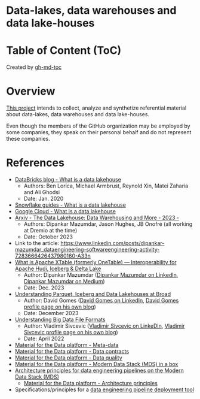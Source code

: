 Data-lakes, data warehouses and data lake-houses
================================================

# Table of Content (ToC)

Created by [gh-md-toc](https://github.com/ekalinin/github-markdown-toc.go)

# Overview
[This project](https://github.com/data-engineering-helpers/data-lakehouse)
intends to collect, analyze and synthetize referential material
about data-lakes, data warehouses and data lake-houses.

Even though the members of the GitHub organization may be employed by
some companies, they speak on their personal behalf and do not represent
these companies.

# References
* [DataBricks blog - What is a data lakehouse](https://www.databricks.com/blog/2020/01/30/what-is-a-data-lakehouse.html)
  * Authors: Ben Lorica, Michael Armbrust, Reynold Xin, Matei Zaharia and Ali Ghodsi
  * Date: Jan. 2020
* [Snowflake guides - What is a data lakehouse](https://www.snowflake.com/guides/what-data-lakehouse/) 
* [Google Cloud - What is a data lakehouse](https://cloud.google.com/discover/what-is-a-data-lakehouse)
* [Arxiv - The Data Lakehouse: Data Warehousing and More - 2023 - ](https://arxiv.org/pdf/2310.08697.pdf)
  * Authors: Dipankar Mazumdar, Jason Hughes, JB Onofré (all working at Dremio at the time)
  * Date: October 2023
* Link to the article: https://www.linkedin.com/posts/dipankar-mazumdar_dataengineering-softwareengineering-activity-7283666426437980160-A33n
* [What is Apache XTable (formerly OneTable) — Interoperability for Apache Hudi, Iceberg & Delta Lake](https://dipankar-tnt.medium.com/onetable-interoperability-for-apache-hudi-iceberg-delta-lake-bb8b27dd288d)
  * Author: Dipankar Mazumdar
    ([Dipankar Mazumdar on LinkedIn](https://www.linkedin.com/in/dipankar-mazumdar/),
    [Dipankar Mazumdar on Medium](https://dipankar-tnt.medium.com/))
  * Date: Dec. 2023
* [Understanding Parquet, Iceberg and Data Lakehouses at Broad](https://davidgomes.com/understanding-parquet-iceberg-and-data-lakehouses-at-broad/)
  * Author: David Gomes
    ([David Gomes on LinkedIn](https://www.linkedin.com/in/davidrfgomes/),
    [David Gomes profile page on his own blog](https://davidgomes.com/about-me/))
  * Date: December 2023
* [Understanding Big Data File Formats](https://www.vladsiv.com/big-data-file-formats/)
  * Author: Vladimir Sivcevic
    ([Vladimir Sivcevic on LinkeDIn](https://www.linkedin.com/in/vladimirsiv/),
    [Vladimir Sivcevic profile page on his own blog](https://www.vladsiv.com/about/))
  * Date: April 2022
* [Material for the Data platform - Meta-data](https://github.com/data-engineering-helpers/metadata)
* [Material for the Data platform - Data contracts](https://github.com/data-engineering-helpers/data-contracts)
* [Material for the Data platform - Data quality](https://github.com/data-engineering-helpers/data-quality/blob/main/README.md)
* [Material for the Data platform - Modern Data Stack (MDS) in a box](https://github.com/data-engineering-helpers/mds-in-a-box/blob/main/README.md)
* [Architecture principles for data engineering pipelines on the Modern Data Stack (MDS)](https://github.com/data-engineering-helpers/architecture-principles)
  + [Material for the Data platform - Architecture principles](https://github.com/data-engineering-helpers/architecture-principles/blob/main/material/README.md)
* Specifications/principles for a
  [data engineering pipeline deployment tool](https://github.com/data-engineering-helpers/data-pipeline-deployment)

